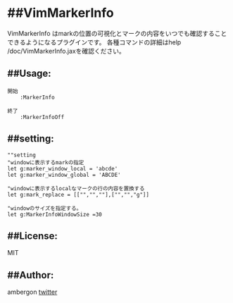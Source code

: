 ##VimMarkerInfo
=============
VimMarkerInfo はmarkの位置の可視化とマークの内容をいつでも確認することできるようになるプラグインです。
各種コマンドの詳細はhelp /doc/VimMarkerInfo.jaxを確認ください。

##Usage:
------
```
開始
	:MarkerInfo

終了
	:MarkerInfoOff
```

##setting:
------
```
""setting
"windowに表示するmarkの指定
let g:marker_window_local = 'abcde'
let g:marker_window_global = 'ABCDE'

"windowに表示するlocalなマークの行の内容を置換する
let g:mark_replace = [["","",""],["","","g"]]

"windowのサイズを指定する。
let g:MarkerInfoWindowSize =30
```


##License:
--------
MIT

##Author:
-------
ambergon
[twitter](https://twitter.com/Sc_lFoxGon)
